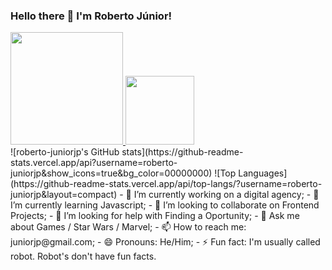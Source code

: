 ### Hello there 👋 I'm Roberto Júnior!
<div style="display:flex; flex-direction:column; justify-content:center;">
  <a href="https://github.com/roberto-juniorjp">
  <img height="180em" src="https://github-readme-stats.vercel.app/api?username=roberto-juniorjp&show_icons=true&bg_color=00000000"/>
  <img height="110em" src="https://github-readme-stats.vercel.app/api/top-langs/?username=roberto-juniorjp&layout=compact"/>
  </a>
</div>
![roberto-juniorjp's GitHub stats](https://github-readme-stats.vercel.app/api?username=roberto-juniorjp&show_icons=true&bg_color=00000000)
![Top Languages](https://github-readme-stats.vercel.app/api/top-langs/?username=roberto-juniorjp&layout=compact)  
- 🔭 I’m currently working on a digital agency;
- 🌱 I’m currently learning Javascript;
- 👯 I’m looking to collaborate on Frontend Projects;
- 🤔 I’m looking for help with Finding a Oportunity;
- 💬 Ask me about Games / Star Wars / Marvel;
- 📫 How to reach me: juniorjp@gmail.com;
- 😄 Pronouns: He/Him;
- ⚡ Fun fact: I'm usually called robot. Robot's don't have fun facts.
